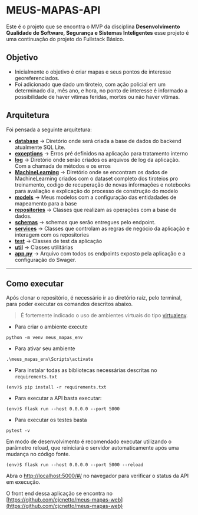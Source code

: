 # MEUS-MAPAS-API

Este é o projeto que se encontra o MVP da disciplina  **Desenvolvimento Qualidade de Software, Segurança e Sistemas Inteligentes** 
esse projeto é uma continuação do projeto do Fullstack Básico.

## Objetivo 
- Inicialmente o objetivo é criar mapas e seus pontos de interesse georeferenciados. 
- Foi adicionado que dado um tiroteio, com ação policial em um determinado dia, mês ano, e hora, no ponto de interesse é informado a possibilidade de haver vítimas feridas, mortes ou não haver vítimas.

## Arquitetura

Foi pensada a seguinte arquitetura:
- **[database](./database/)** -> Diretório onde será criada a base de dados do backend atualmente SQL Lite. 
- **[exceptions](./exceptions/)** -> Erros pré definidos na aplicação para tratamento interno
- **[log](./log/)** -> Diretório onde serão criados os arquivos de log da aplicação. Com a chamada de métodos e os erros 
- **[MachineLearning](./MachineLearning/)** -> Diretório onde se encontram os dados de MachineLearning criados com o dataset completo dos tiroteios pro treinamento, codigo de recuperação de novas informações e notebooks para avaliação e explicação do processo de construção do modelo
- **[models](./models/)** -> Meus modelos com a configuração das entidadades de mapeamento para a base
- **[repositories](./repositories/)** -> Classes que realizam as operações com a base de dados.
- **[schemas](./schemas/)** -> schemas que serão entregues pelo endpoint.
- **[services](./services/)** -> Classes que controlam as regras de negócio da aplicação e interagem com os repositories
- **[test](./test/)** -> Classes de test da aplicação 
- **[util](./util/)** -> Classes utilitárias 
- **[app.py](app.py)** -> Arquivo com todos os endpoints exposto pela aplicação e a configuração do Swager.

---
## Como executar 

Após clonar o repositório, é necessário ir ao diretório raiz, pelo terminal, para poder executar os comandos descritos abaixo.

> É fortemente indicado o uso de ambientes virtuais do tipo [virtualenv](https://virtualenv.pypa.io/en/latest/installation.html).
- Para criar o ambiente execute 
```
python -m venv meus_mapas_env
```
- Para ativar seu ambiente
```
.\meus_mapas_env\Scripts\activate
```
- Para instalar todas as bibliotecas necessárias descritas no `requirements.txt`
```
(env)$ pip install -r requirements.txt
```
- Para executar a API  basta executar:

```
(env)$ flask run --host 0.0.0.0 --port 5000
```
- Para executar os testes basta 
```
pytest -v
```

Em modo de desenvolvimento é recomendado executar utilizando o parâmetro reload, que reiniciará o servidor
automaticamente após uma mudança no código fonte. 

```
(env)$ flask run --host 0.0.0.0 --port 5000 --reload
```

Abra o [http://localhost:5000/#/](http://localhost:5000/#/) no navegador para verificar o status da API em execução.

O front end dessa aplicação se encontra no [https://github.com/cjcnetto/meus-mapas-web](https://github.com/cjcnetto/meus-mapas-web)